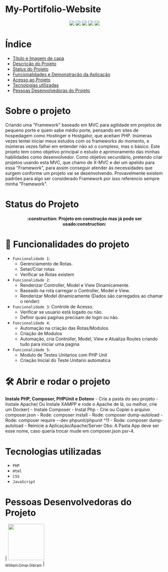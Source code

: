 # My-Portifolio-Website

<p align="center">
<img src="https://img.shields.io/badge/version-1.0-blue"/>
<img src="https://img.shields.io/badge/-Php-green"/>
<img src="https://img.shields.io/badge/-HTML-green"/>
<img src="https://img.shields.io/badge/-CSS-green"/>
<img src="https://img.shields.io/badge/-JavaScript-green"/>
</p>

# Índice

- [Título e Imagem de capa](#X-Mvc-Framework-Simples-para-Projetos-Iniciais)
- [Descrição do Projeto](#Sobre-o-projeto)
- [Status do Projeto](#status-do-Projeto)
- [Funcionalidades e Demonstração da Aplicação](#Funcionalidades-do-projeto)
- [Acesso ao Projeto](#acesso-ao-projeto)
- [Tecnologias utilizadas](#tecnologias-utilizadas)
- [Pessoas Desenvolvedoras do Projeto](#pessoas-desenvolvedoras)

# Sobre o projeto

Criando uma "Framework" baseado em MVC para agilidade em projetos de pequeno porte e quem sabe médio porte, pensando em sites de hospedagem como Hostinger e Hostgator, que aceitam PHP. 
Inúmeras vezes tentei iniciar meus estudos com os frameworks do momento, e inúmeras vezes falhei em entender não só o complexo, mas o básico. 
Este projeto tem como objetivo principal o estudo e aprimoramento das minhas habilidades como desenvolvedor. Como objetivo secundário, pretendo criar projetos usando esta MVC, que chamo de X-MVC e dei um apelido para essa "Framework", para assim conseguir atender às necessidades que surgem conforme um projeto vai se desenvolvendo.
Provavelmente existem padrões para algo ser considerado Framework por isso referencio sempre minha "Framework".

# Status do Projeto

<h4 align="center"> 
    :construction:  Projeto em construção mas já pode ser usado:construction:
</h4>

# :hammer: Funcionalidades do projeto

- `Funcionalidade 1`: 
    - Gerenciamento de Rotas.
    - Setar/Criar rotas
    - Verificar se Rotas existem
- `Funcionalidade 2`: 
    - Renderizar Controller, Model e View Dinamicamente.
    - Baseado na rota carregar o Controller, Model e View.
    - Renderizar Model dinamicamente (Dados são carregados ao chamar o render)
- `Funcionalidade 3`: Controle de Acesso.
    - Verificar se usuario está logado ou não.
    - Definir quais paginas precisam de login ou não.
- `Funcionalidade 4`: 
    - Automação na criação das Rotas/Modulos.
    - Criação de Modulos
    - Automação, cria Controller, Model, View e Atualiza Routes criando tudo para iniciar uma pagina
- `Funcionalidade 5`:
    - Modulo de Testes Unitarios com PHP Unit
    - Criação Inicial do Teste Unitario automatica

# 🛠️ Abrir e rodar o projeto

**Instale PHP, Composer, PHPUnit e Dotenv**
    - Crie a pasta do seu projeto
    - Instale Apache( Ou Instale XAMPP e rode o Apache de lá, ou melhor, crie um Docker)
    - Instale Composer
    - Instal Php
    - Crie ou Copiei o arquivo composer.json
    - Rode: composer install
    - Rode: composer dump-autoload
    - Rode: composer require --dev phpunit/phpunit ^11
    - Rode: composer dump-autoload
    - Reinicie a Aplicação/Apache/Server
    Obs:
        A Pasta App deve ser esse nome, caso queria trocar mude em composer.json psr-4.

# Tecnologias utilizadas

- `PHP`
- `Html`
- `CSS`
- `JavaScript`

# Pessoas Desenvolvedoras do Projeto

| [<img src="https://avatars.githubusercontent.com/u/97992826?v=4" width=115><br><sub>William Omar Gibram</sub>](https://github.com/WillogDev1) |
